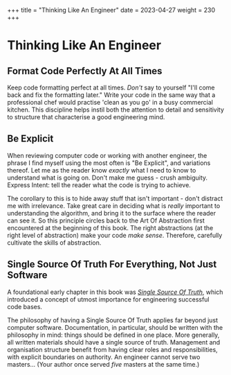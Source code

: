 +++
title = "Thinking Like An Engineer"
date = 2023-04-27
weight = 230
+++

# Thinking Like An Engineer

## Format Code Perfectly At All Times

Keep code formatting perfect at all times.  _Don't_ say to yourself "I'll come back and fix the formatting later."  Write your code in the same way that a professional chef would practise 'clean as you go' in a busy commercial kitchen.  This discipline helps instil both the attention to detail and sensitivity to structure that characterise a good engineering mind.

## Be Explicit

When reviewing computer code or working with another engineer, the phrase I find myself using the most often is "Be Explicit", and variations thereof.  Let me as the reader know _exactly_ what I need to know to understand what is going on.  Don't make me guess - crush ambiguity.  Express Intent: tell the reader what the code is trying to achieve.

The corollary to this is to hide away stuff that isn't important - don't distract me with irrelevance.  Take great care in deciding what is _really_ important to understanding the algorithm, and bring it to the surface where the reader can see it.  So this principle circles back to the Art Of Abstraction first encountered at the beginning of this book.  The right abstractions (at the right level of abstraction) make your code _make sense_.  Therefore, carefully cultivate the skills of abstraction.

## Single Source Of Truth For Everything, Not Just Software

A foundational early chapter in this book was [_Single Source Of Truth_](@/software_engineering/principles_of_code_structure/single_source_of_truth.md), which introduced a concept of utmost importance for engineering successful code bases.

The philosophy of having a Single Source Of Truth applies far beyond just computer software.  Documentation, in particular, should be written with the philosophy in mind: things should be defined in one place.  More generally, all written materials should have a single source of truth.  Management and organisation structure benefit from having clear roles and responsibilities, with explicit boundaries on authority.  An engineer cannot serve two masters...  (Your author once served _five_ masters at the same time.)
